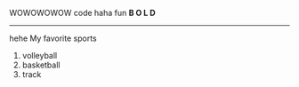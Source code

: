 WOWOWOWOW code haha fun **B O L D**
- - -
hehe
My favorite sports

1. volleyball
1. basketball
1. track